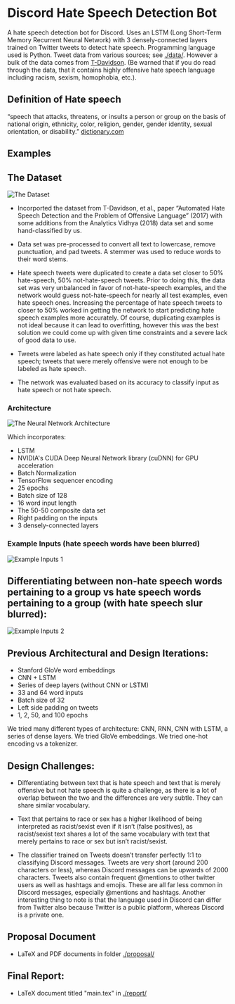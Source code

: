 # Discord Hate Speech Detection Bot

A hate speech detection bot for Discord. Uses an LSTM (Long Short-Term Memory Recurrent Neural Network) with 3 densely-connected layers trained on Twitter tweets to detect hate speech. Programming language used is Python. Tweet data from various sources; see [./data/](./data/). However a bulk of the data comes from [T-Davidson](https://github.com/t-davidson/hate-speech-and-offensive-language). (Be warned that if you do read through the data, that it contains highly offensive hate speech language including racism, sexism, homophobia, etc.).

## Definition of Hate speech
“speech that attacks, threatens, or insults a person or group on the basis of national origin, ethnicity, color, religion, gender, gender identity, sexual orientation, or disability.” [dictionary.com](http://dictionary.com)


## Examples

## The Dataset
![The Dataset](./screenshots/example-data.png "The Dataset")

- Incorported the dataset from T-Davidson, et al., paper “Automated Hate Speech Detection and the Problem of Offensive Language” (2017) with some additions from the Analytics Vidhya (2018) data set and some hand-classified by us.

- Data set was pre-processed to convert all text to lowercase, remove punctuation, and pad tweets. A stemmer was used to reduce words to their word stems.

- Hate speech tweets were duplicated to create a data set closer to 50% hate-speech, 50% not-hate-speech tweets. Prior to doing this, the data set was very unbalanced in favor of not-hate-speech examples, and the network would guess not-hate-speech for nearly all test examples, even hate speech ones. Increasing the percentage of hate speech tweets to closer to 50% worked in getting the network to start predicting hate speech examples more accurately. Of course, duplicating examples is not ideal because it can lead to overfitting, however this was the best solution we could come up with given time constraints and a severe lack of good data to use. 

- Tweets were labeled as hate speech only if they constituted actual hate speech; tweets that were merely offensive were not enough to be labeled as hate speech.

- The network was evaluated based on its accuracy to classify input as hate speech or not hate speech.


### Architecture
![The Neural Network Architecture](./screenshots/network.png "The Neural Network Architecture")

Which incorporates:
- LSTM 
- NVIDIA's CUDA Deep Neural Network library (cuDNN) for GPU acceleration
- Batch Normalization
- TensorFlow sequencer encoding
- 25 epochs
- Batch size of 128
- 16 word input length
- The 50-50 composite data set
- Right padding on the inputs
- 3 densely-connected layers


### Example Inputs (hate speech words have been blurred)
![Example Inputs 1](./screenshots/example-2-censored.png "Example Inputs 1")

## Differentiating between non-hate speech words pertaining to a group vs hate speech words pertaining to a group (with hate speech slur blurred):
![Example Inputs 2](./screenshots/example-1-censored.png "Example Inputs 2")



## Previous Architectural and Design Iterations:

- Stanford GloVe word embeddings
- CNN + LSTM
- Series of deep layers (without CNN or LSTM)
- 33 and 64 word inputs
- Batch size of 32
- Left side padding on tweets
- 1, 2, 50, and 100 epochs

We tried many different types of architecture: CNN, RNN, CNN with LSTM, a series of dense layers. We tried GloVe embeddings. We tried one-hot encoding vs a tokenizer.



## Design Challenges:
 - Differentiating between text that is hate speech and text that is merely offensive but not hate speech is quite a challenge, as there is a lot of overlap between the two and the differences are very subtle. They can share similar vocabulary.
 
- Text that pertains to race or sex has a higher likelihood of being interpreted as racist/sexist even if it isn’t (false positives), as racist/sexist text shares a lot of the same vocabulary with text that merely pertains to race or sex but isn’t racist/sexist.

- The classifier trained on Tweets doesn’t transfer perfectly 1:1 to classifying Discord messages. Tweets are very short (around 200 characters or less), whereas Discord messages can be upwards of 2000 characters. Tweets also contain frequent @mentions to other twitter users as well as hashtags and emojis. These are all far less common in Discord messages, especially @mentions and hashtags. Another interesting thing to note is that the language used in Discord can differ from Twitter also because Twitter is a public platform, whereas Discord is a private one.


 
## Proposal Document

- LaTeX and PDF documents in folder [./proposal/](./proposal/)

## Final Report:

- LaTeX document titled "main.tex" in [./report/](./report/)
